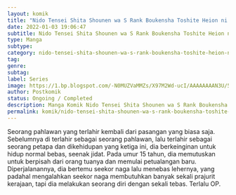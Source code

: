 ```yaml
---
layout: komik
title: "Nido Tensei Shita Shounen wa S Rank Boukensha Toshite Heion ni Sugosu"
date: 2022-01-03 19:06:47
subtitle: Nido Tensei Shita Shounen wa S Rank Boukensha Toshite Heion ni Sugosu
type: Manga
subtype: 
category: nido-tensei-shita-shounen-wa-s-rank-boukensha-toshite-heion-ni-sugosu
tag: 
genre: 
subtag: 
label: Series
image: https://1.bp.blogspot.com/-N0MUZVaMMZs/X97M2Wd-ucI/AAAAAAAAN3U/5ZsyubGc8d0WVdyZwQ24ZUTPho314ovBgCLcBGAsYHQ/s72-c/Nido-Tensei-Shita-Shounen-wa-S-Rank-Boukensha-Toshite-Heion-ni-Sugosu.jpg
author: Postkomik
status: Ongoing / Completed
description: Manga Komik Nido Tensei Shita Shounen wa S Rank Boukensha Toshite Heion ni Sugosu | Bahasa Indonesia
permalink: komik/nido-tensei-shita-shounen-wa-s-rank-boukensha-toshite-heion-ni-sugosu/
---
```


Seorang pahlawan yang terlahir kembali dari pasangan yang biasa saja. Sebelumnya di terlahir sebagai seorang pahlawan, lalu terlahir sebagai seorang petapa dan dikehidupan yang ketiga ini, dia berkeinginan untuk hidup normal bebas, seenak jidat. Pada umur 15 tahun, dia memutuskan untuk berpisah dari orang tuanya dan memulai petualangan baru. Diperjalanannya, dia bertemu seekor naga lalu menebas lehernya, yang padahal mengalahkan seekor naga membutuhkan banyak sekali prajurit kerajaan, tapi dia melakukan seorang diri dengan sekali tebas. Terlalu OP.
